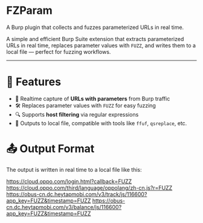 # FZParam
A Burp plugin that collects and fuzzes parameterized URLs in real time.

A simple and efficient Burp Suite extension that extracts parameterized URLs in real time, replaces parameter values with `FUZZ`, and writes them to a local file — perfect for fuzzing workflows.

---

# 🧩 Features

- 🎯 Realtime capture of **URLs with parameters** from Burp traffic
- 🛠 Replaces parameter values with `FUZZ` for easy fuzzing
- 🔍 Supports **host filtering** via regular expressions
- 📝 Outputs to local file, compatible with tools like `ffuf`, `qsreplace`, etc.


# 📤 Output Format

The output is written in real time to a local file like this:

https://cloud.oppo.com/login.html?callback=FUZZ
https://cloud.oppo.com/third/language/oppolang/zh-cn.js?r=FUZZ
https://obus-cn.dc.heytapmobi.com/v3/track/js/116600?app_key=FUZZ&timestamp=FUZZ
https://obus-cn.dc.heytapmobi.com/v3/balance/js/116600?app_key=FUZZ&timestamp=FUZZ

